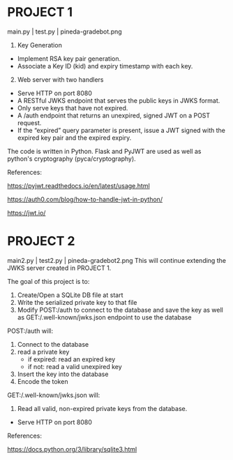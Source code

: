 # PROJECT 1
main.py | test.py | pineda-gradebot.png
1. Key Generation
- Implement RSA key pair generation.
- Associate a Key ID (kid) and expiry timestamp with each key.
2. Web server with two handlers
- Serve HTTP on port 8080
- A RESTful JWKS endpoint that serves the public keys in JWKS format.
- Only serve keys that have not expired.
- A /auth endpoint that returns an unexpired, signed JWT on a POST request.
- If the “expired” query parameter is present, issue a JWT signed with the expired key pair and the expired expiry.

The code is written in Python. Flask and PyJWT are used as well as python's cryptography (pyca/cryptography).

References:

https://pyjwt.readthedocs.io/en/latest/usage.html

https://auth0.com/blog/how-to-handle-jwt-in-python/

https://jwt.io/

# PROJECT 2
main2.py | test2.py | pineda-gradebot2.png
This will continue extending the JWKS server created in PROJECT 1.

The goal of this project is to:
1. Create/Open a SQLite DB file at start
2. Write the serialized private key to that file
3. Modify POST:/auth to connect to the database and save the key as well as GET:/.well-known/jwks.json endpoint to use the database

POST:/auth will:
1. Connect to the database
2. read a private key
   - if expired: read an expired key
   - if not: read a valid unexpired key
3. Insert the key into the database
4. Encode the token

GET:/.well-known/jwks.json will:
1. Read all valid, non-expired private keys from the database.

- Serve HTTP on port 8080


References:

https://docs.python.org/3/library/sqlite3.html
